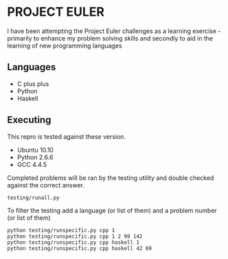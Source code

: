 # PROJECT EULER

I have been attempting the Project Euler challenges as a learning exercise - 
primarily to enhance my problem solving skills
and secondly to aid in the learning of new programming languages

## Languages
* C plus plus
* Python
* Haskell

## Executing
This repro is tested against these version.
* Ubuntu 10.10
* Python 2.6.6
* GCC 4.4.5

Completed problems will be ran by the testing utility and double checked against the correct answer.

    testing/runall.py

To filter the testing add a language (or list of them) and a problem number (or list of them)

    python testing/runspecific.py cpp 1
    python testing/runspecific.py cpp 1 2 99 142
    python testing/runspecific.py cpp haskell 1
    python testing/runspecific.py cpp haskell 42 69

